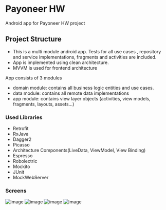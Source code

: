 # Payoneer HW

Android app for Payoneer HW project

## Project Structure

- This is a multi module android app. Tests for all use cases , repository and service 
implementations, fragments and activities are included.
- App is implemented using clean architecture.
- MVVM is used for frontend architecture

App consists of 3 modules
- domain module: contains all business logic entities and use cases.
- data module: contains all remote data implementations
- app module: contains view layer objects (activities, view models, fragments, layouts, assets...)

### Used Libraries
- Retrofit
- RxJava
- Dagger2
- Picasso
- Architecture Components(LiveData, ViewModel, View Binding)
- Espresso
- Robolectric
- Mockito
- JUnit
- MockWebServer

### Screens

![image](https://drive.google.com/file/d/1Crv46WigNd91_aKZ4HDokrE8ChJQRUwv/view?usp=sharing)
![image](https://drive.google.com/file/d/1Crv46WigNd91_aKZ4HDokrE8ChJQRUwv/view?usp=sharing)
![image](https://drive.google.com/file/d/1CnxAmDsZHauDBsgfYWyF4_PW_jkIqKvU/view?usp=sharing)
![image](https://drive.google.com/file/d/1CUSpJSeOjzgXHo4bCDJY-ez_j6Yk1wXm/view?usp=sharing)

